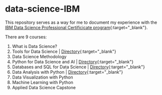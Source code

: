 # data-science-IBM

This repository serves as a way for me to document my experience with the [IBM Data Science Professional Certificicate program](https://www.coursera.org/professional-certificates/ibm-data-science){:target="_blank"}. 

There are 9 courses:

1. What is Data Science?
2. Tools for Data Science | [Directory](https://github.com/dtemir/data-science-IBM/tree/main/tools){:target="_blank"}
3. Data Science Methodology
4. Python for Data Science and AI | [Directory](https://github.com/dtemir/data-science-IBM/tree/main/python){:target="_blank"}
5. Databases and SQL for Data Science | [Directory](https://github.com/dtemir/data-science-IBM/tree/main/databases){:target="_blank"}
6. Data Analysis with Python | [Directory](https://github.com/dtemir/data-science-IBM/tree/main/analysis){:target="_blank"}
7. Data Visualization with Python
8. Machine Learning with Python
9. Applied Data Science Capstone